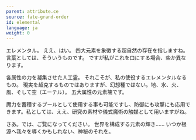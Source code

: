 ```yaml
---
parent: attribute.ce
source: fate-grand-order
id: elemental
language: ja
weight: 0
---
```


エレメンタル。
ええ、はい。
四大元素を象徴する超自然の存在を指しますね。
言葉としては、そういうものです。
ですが私がこれを口にする場合、些か異なります。

各属性の力を凝集させた人工霊。
それこそが、私の使役するエレメンタルなるもの。
現実を超克するものではありますが、幻想種ではない。地、水、火、風、そして空（エーテル）。
五大属性の元素塊です。

魔力を蓄積するプールとして使用する事も可能ですし、防御にも攻撃にも応用できます。私としては、ええ、研究の素材や儀式魔術の触媒として用いますがね。

さあ。では、ご覧になってください。
世界を構成する元素の輝き……
いつか根源へ我々を導くかもしれない、神秘のそれを。
